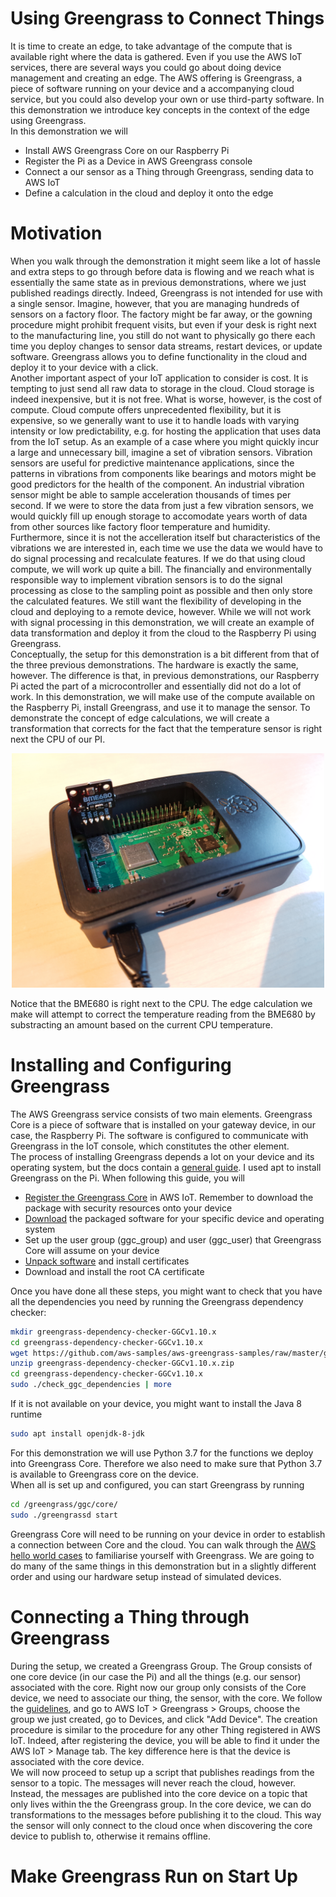 # Using Greengrass to Connect Things
It is time to create an edge, to take advantage of the compute that is available right where the data is gathered. Even if you use the AWS IoT services, there are several ways you could go about doing device management and creating an edge. The AWS offering is Greengrass, a piece of software running on your device and a accompanying cloud service, but you could also develop your own or use third-party software. In this demonstration we introduce key concepts in the context of the edge using Greengrass.<br>
In this demonstration we will
- Install AWS Greengrass Core on our Raspberry Pi
- Register the Pi as a Device in AWS Greengrass console
- Connect a our sensor as a Thing through Greengrass, sending data to AWS IoT
- Define a calculation in the cloud and deploy it onto the edge
# Motivation
When you walk through the demonstration it might seem like a lot of hassle and extra steps to go through before data is flowing and we reach what is essentially the same state as in previous demonstrations, where we just published readings directly. Indeed, Greengrass is not intended for use with a single sensor. Imagine, however, that you are managing hundreds of sensors on a factory floor. The factory might be far away, or the gowning procedure might prohibit frequent visits, but even if your desk is right next to the manufacturing line, you still do not want to physically go there each time you deploy changes to sensor data streams, restart devices, or update software. Greengrass allows you to define functionality in the cloud and deploy it to your device with a click.<br>
Another important aspect of your IoT application to consider is cost. It is tempting to just send all raw data to storage in the cloud. Cloud storage is indeed inexpensive, but it is not free. What is worse, however, is the cost of compute. Cloud compute offers unprecedented flexibility, but it is expensive, so we generally want to use it to handle loads with varying intensity or low predictability, e.g. for hosting the application that uses data from the IoT setup. As an example of a case where you might quickly incur a large and unnecessary bill, imagine a set of vibration sensors. Vibration sensors are useful for predictive maintenance applications, since the patterns in vibrations from components like bearings and motors might be good predictors for the health of the component. An industrial vibration sensor might be able to sample acceleration thousands of times per second. If we were to store the data from just a few vibration sensors, we would quickly fill up enough storage to accomodate years worth of data from other sources like factory floor temperature and humidity. Furthermore, since it is not the accelleration itself but characteristics of the vibrations we are interested in, each time we use the data we would have to do signal processing and recalculate features. If we do that using cloud compute, we will work up quite a bill. The financially and environmentally responsible way to implement vibration sensors is to do the signal processing as close to the sampling point as possible and then only store the calculated features. We still want the flexibility of developing in the cloud and deploying to a remote device, however. While we will not work with signal processing in this demonstration, we will create an example of data transformation and deploy it from the cloud to the Raspberry Pi using Greengrass.<br>
Conceptually, the setup for this demonstration is a bit different from that of the three previous demonstrations. The hardware is exactly the same, however. The difference is that, in previous demonstrations, our Raspberry Pi acted the part of a microcontroller and essentially did not do a lot of work. In this demonstration, we will make use of the compute available on the Raspberry Pi, install Greengrass, and use it to manage the sensor. To demonstrate the concept of edge calculations, we will create a transformation that corrects for the fact that the temperature sensor is right next the CPU of our PI.
<div align="center">
	<img width=500 src="images/hardware_setup.jpg" alt="iot setup">
	<br>
</div>

Notice that the BME680 is right next to the CPU. The edge calculation we make will attempt to correct the temperature reading from the BME680 by substracting an amount based on the current CPU temperature.
# Installing and Configuring Greengrass
The AWS Greengrass service consists of two main elements. Greengrass Core is a piece of software that is installed on your gateway device, in our case, the Raspberry Pi. The software is configured to communicate with Greengrass in the IoT console, which constitutes the other element.<br>
The process of installing Greengrass depends a lot on your device and its operating system, but the docs contain a [general guide](https://docs.aws.amazon.com/greengrass/latest/developerguide/module2.html "install Greengrass"). I used apt to install Greengrass on the Pi. When following this guide, you will
- [Register the Greengrass Core](https://docs.aws.amazon.com/greengrass/latest/developerguide/gg-config.html) in AWS IoT. Remember to download the package with security resources onto your device
- [Download](https://docs.aws.amazon.com/greengrass/latest/developerguide/what-is-gg.html#gg-core-download-tab "ggc software") the packaged software for your specific device and operating system
- Set up the user group (ggc_group) and user (ggc_user) that Greengrass Core will assume on your device
- [Unpack software](https://docs.aws.amazon.com/greengrass/latest/developerguide/gg-device-start.html) and install certificates
- Download and install the root CA certificate

Once you have done all these steps, you might want to check that you have all the dependencies you need by running the Greengrass dependency checker:
```bash
mkdir greengrass-dependency-checker-GGCv1.10.x
cd greengrass-dependency-checker-GGCv1.10.x
wget https://github.com/aws-samples/aws-greengrass-samples/raw/master/greengrass-dependency-checker-GGCv1.10.x.zip
unzip greengrass-dependency-checker-GGCv1.10.x.zip
cd greengrass-dependency-checker-GGCv1.10.x
sudo ./check_ggc_dependencies | more
```
If it is not available on your device, you might want to install the Java 8 runtime
```bash
sudo apt install openjdk-8-jdk
```
For this demonstration we will use Python 3.7 for the functions we deploy into Greengrass Core. Therefore we also need to make sure that Python 3.7 is available to Greengrass core on the device.<br>
When all is set up and configured, you can start Greengrass by running
```bash
cd /greengrass/ggc/core/
sudo ./greengrassd start
```
Greengrass Core will need to be running on your device in order to establish a connection between Core and the cloud. You can walk through the [AWS hello world cases](https://docs.aws.amazon.com/greengrass/latest/developerguide/module3-I.html) to familiarise yourself with Greengrass. We are going to do many of the same things in this demonstration but in a slightly different order and using our hardware setup instead of simulated devices.
# Connecting a Thing through Greengrass
During the setup, we created a Greengrass Group. The Group consists of one core device (in our case the Pi) and all the things (e.g. our sensor) associated with the core. Right now our group only consists of the Core device, we need to associate our thing, the sensor, with the core. We follow the [guidelines](https://docs.aws.amazon.com/greengrass/latest/developerguide/device-group.html "register a thing in Greengrass"), and go to AWS IoT > Greengrass > Groups, choose the group we just created, go to Devices, and click "Add Device". The creation procedure is similar to the procedure for any other Thing registered in AWS IoT. Indeed, after registering the device, you will be able to find it under the AWS IoT > Manage tab. The key difference here is that the device is associated with the core device.<br>
We will now proceed to setup up a script that publishes readings from the sensor to a topic. The messages will never reach the cloud, however. Instead, the messages are published into the core device on a topic that only lives within the the Greengrass group. In the core device, we can do transformations to the messages before publishing it to the cloud. This way the sensor will only connect to the cloud once when discovering the core device to publish to, otherwise it remains offline.
# Make Greengrass Run on Start Up